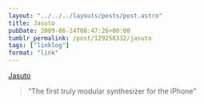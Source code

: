 ```yaml
---
layout: "../../../layouts/posts/post.astro"
title: Jasuto
pubDate: 2009-06-24T08:47:26+00:00
tumblr_permalink: /post/129258332/jasuto
tags: ["linklog"]
format: "link"
---
```


[Jasuto][1]

> &ldquo;The first truly modular synthesizer for the iPhone&rdquo;

[1]: http://www.jasuto.com/
